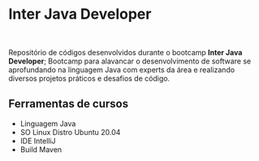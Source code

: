 # Inter Java Developer
<br>

  Repositório de códigos desenvolvidos durante o bootcamp **Inter Java Developer**;
  Bootcamp para alavancar o desenvolvimento de software se aprofundando na linguagem Java com experts
da área e realizando diversos projetos práticos e desafios de código.

## Ferramentas de cursos

- Linguagem Java
- SO Linux Distro Ubuntu 20.04
- IDE IntelliJ
- Build Maven
